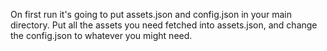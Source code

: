 On first run it's going to put assets.json and config.json in your main directory. Put all the assets you need fetched into assets.json, and change the config.json to whatever you might need. 
